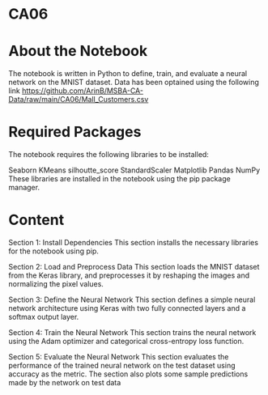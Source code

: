 # CA06

# About the Notebook
The notebook is written in Python to define, train, and evaluate a neural network on the MNIST dataset. Data has been optained using the following link https://github.com/ArinB/MSBA-CA-Data/raw/main/CA06/Mall_Customers.csv

# Required Packages
The notebook requires the following libraries to be installed:

Seaborn
KMeans
silhoutte_score
StandardScaler
Matplotlib
Pandas
NumPy
These libraries are installed in the notebook using the pip package manager.

# Content
Section 1: Install Dependencies
This section installs the necessary libraries for the notebook using pip.

Section 2: Load and Preprocess Data
This section loads the MNIST dataset from the Keras library, and preprocesses it by reshaping the images and normalizing the pixel values.

Section 3: Define the Neural Network
This section defines a simple neural network architecture using Keras with two fully connected layers and a softmax output layer.

Section 4: Train the Neural Network
This section trains the neural network using the Adam optimizer and categorical cross-entropy loss function.

Section 5: Evaluate the Neural Network
This section evaluates the performance of the trained neural network on the test dataset using accuracy as the metric. The section also plots some sample predictions made by the network on test data
